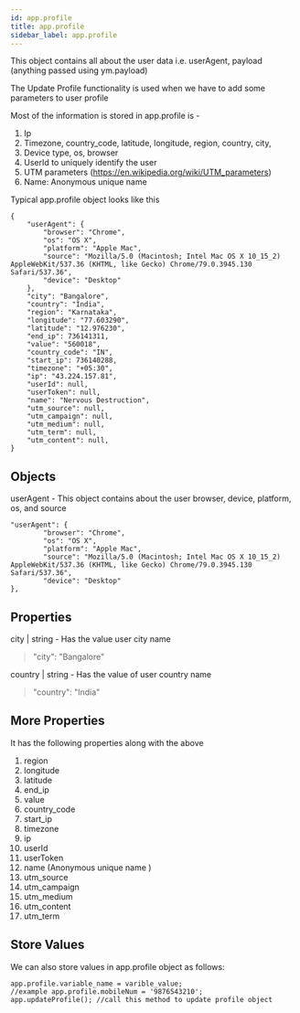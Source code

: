 ```yaml
---
id: app.profile
title: app.profile
sidebar_label: app.profile
---
```


This object contains all about the user data i.e. userAgent, payload (anything passed using ym.payload)

The Update Profile functionality is used when we have to add some parameters to user profile

Most of the information is stored in app.profile is -

1. Ip
1. Timezone, country_code, latitude, longitude, region, country, city,
1. Device type, os, browser
1. UserId to uniquely identify the user
1. UTM parameters (https://en.wikipedia.org/wiki/UTM_parameters)
1. Name: Anonymous unique name

Typical app.profile object looks like this

```
{
    "userAgent": {
        "browser": "Chrome",
        "os": "OS X",
        "platform": "Apple Mac",
        "source": "Mozilla/5.0 (Macintosh; Intel Mac OS X 10_15_2) AppleWebKit/537.36 (KHTML, like Gecko) Chrome/79.0.3945.130 Safari/537.36",
        "device": "Desktop"
    },
    "city": "Bangalore",
    "country": "India",
    "region": "Karnataka",
    "longitude": "77.603290",
    "latitude": "12.976230",
    "end_ip": 736141311,
    "value": "560018",
    "country_code": "IN",
    "start_ip": 736140288,
    "timezone": "+05:30",
    "ip": "43.224.157.81",
    "userId": null,
    "userToken": null,
    "name": "Nervous Destruction",
    "utm_source": null,
    "utm_campaign": null,
    "utm_medium": null,
    "utm_term": null,
    "utm_content": null,
}
```

## Objects

userAgent - This object contains about the user browser, device, platform, os, and source

```
"userAgent": {
        "browser": "Chrome",
        "os": "OS X",
        "platform": "Apple Mac",
        "source": "Mozilla/5.0 (Macintosh; Intel Mac OS X 10_15_2) AppleWebKit/537.36 (KHTML, like Gecko) Chrome/79.0.3945.130 Safari/537.36",
        "device": "Desktop"
},
```

## Properties

city | string - Has the value user city name

> "city": "Bangalore"

country | string - Has the value of user country name

> "country": "India"

## More Properties

It has the following properties along with the above

1. region
1. longitude
1. latitude
1. end_ip
1. value
1. country_code
1. start_ip
1. timezone
1. ip
1. userId
1. userToken
1. name (Anonymous unique name )
1. utm_source
1. utm_campaign
1. utm_medium
1. utm_content
1. utm_term

## Store Values

We can also store values in app.profile object as follows:

```
app.profile.variable_name = varible_value;
//example app.profile.mobileNum = '9876543210';
app.updateProfile(); //call this method to update profile object
```